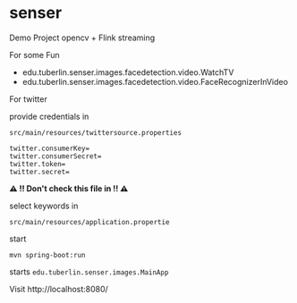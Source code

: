 # senser

Demo Project opencv + Flink streaming

For some Fun

* edu.tuberlin.senser.images.facedetection.video.WatchTV
* edu.tuberlin.senser.images.facedetection.video.FaceRecognizerInVideo

For twitter

provide credentials in

`src/main/resources/twittersource.properties`

    twitter.consumerKey=
    twitter.consumerSecret=
    twitter.token=
    twitter.secret=

**:warning: !! Don't check this file in !! :warning:**

select keywords in

`src/main/resources/application.propertie`

start

    mvn spring-boot:run

  starts `edu.tuberlin.senser.images.MainApp`

Visit http://localhost:8080/
